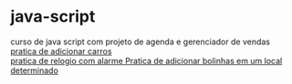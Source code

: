 # java-script
 curso de java script com projeto de agenda e gerenciador de vendas <br/>
<a href= "https://joaovitor2074.github.io/java-script/aulas/aula39p/pratica.html" target = _blanked_> pratica de adicionar carros </a><br/>
<a href= "https://joaovitor2074.github.io/java-script/aulas/aula46/aula.html" target = _blanked>  pratica de relogio com alarme
<a href= "https://joaovitor2074.github.io/java-script/aulas/aula48/aula.html" target = _blanked>  Pratica de adicionar bolinhas em um local determinado
